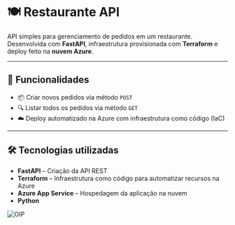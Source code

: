 # 🍽️ Restaurante API 

API simples para gerenciamento de pedidos em um restaurante. Desenvolvida com **FastAPI**, infraestrutura provisionada com **Terraform** e deploy feito na **nuvem Azure**.

---

## 🚀 Funcionalidades

- 📦 Criar novos pedidos via método `POST`
- 🔍 Listar todos os pedidos via método `GET`
- ☁️ Deploy automatizado na Azure com infraestrutura como código (IaC)

---

## 🛠️ Tecnologias utilizadas

- **FastAPI** – Criação da API REST
- **Terraform** – Infraestrutura como código para automatizar recursos na Azure
- **Azure App Service** – Hospedagem da aplicação na nuvem
- **Python**



![OIP](https://github.com/user-attachments/assets/8353c188-7bf0-4c7a-afd5-04e2b36d633a)
